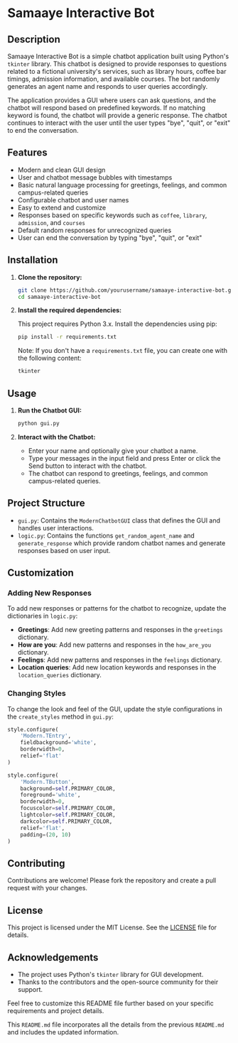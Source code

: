 # Samaaye Interactive Bot

## Description

Samaaye Interactive Bot is a simple chatbot application built using Python's `tkinter` library. This chatbot is designed to provide responses to questions related to a fictional university's services, such as library hours, coffee bar timings, admission information, and available courses. The bot randomly generates an agent name and responds to user queries accordingly.

The application provides a GUI where users can ask questions, and the chatbot will respond based on predefined keywords. If no matching keyword is found, the chatbot will provide a generic response. The chatbot continues to interact with the user until the user types "bye", "quit", or "exit" to end the conversation.

## Features

- Modern and clean GUI design
- User and chatbot message bubbles with timestamps
- Basic natural language processing for greetings, feelings, and common campus-related queries
- Configurable chatbot and user names
- Easy to extend and customize
- Responses based on specific keywords such as `coffee`, `library`, `admission`, and `courses`
- Default random responses for unrecognized queries
- User can end the conversation by typing "bye", "quit", or "exit"

## Installation

1. **Clone the repository:**

    ```sh
    git clone https://github.com/yourusername/samaaye-interactive-bot.git
    cd samaaye-interactive-bot
    ```

2. **Install the required dependencies:**

    This project requires Python 3.x. Install the dependencies using pip:

    ```sh
    pip install -r requirements.txt
    ```

    Note: If you don't have a `requirements.txt` file, you can create one with the following content:

    ```txt
    tkinter
    ```

## Usage

1. **Run the Chatbot GUI:**

    ```sh
    python gui.py
    ```

2. **Interact with the Chatbot:**

    - Enter your name and optionally give your chatbot a name.
    - Type your messages in the input field and press Enter or click the Send button to interact with the chatbot.
    - The chatbot can respond to greetings, feelings, and common campus-related queries.

## Project Structure

- `gui.py`: Contains the `ModernChatbotGUI` class that defines the GUI and handles user interactions.
- `logic.py`: Contains the functions `get_random_agent_name` and `generate_response` which provide random chatbot names and generate responses based on user input.

## Customization

### Adding New Responses

To add new responses or patterns for the chatbot to recognize, update the dictionaries in `logic.py`:

- **Greetings**: Add new greeting patterns and responses in the `greetings` dictionary.
- **How are you**: Add new patterns and responses in the `how_are_you` dictionary.
- **Feelings**: Add new patterns and responses in the `feelings` dictionary.
- **Location queries**: Add new location keywords and responses in the `location_queries` dictionary.

### Changing Styles

To change the look and feel of the GUI, update the style configurations in the `create_styles` method in `gui.py`:

```python
style.configure(
    'Modern.TEntry',
    fieldbackground='white',
    borderwidth=0,
    relief='flat'
)

style.configure(
    'Modern.TButton',
    background=self.PRIMARY_COLOR,
    foreground='white',
    borderwidth=0,
    focuscolor=self.PRIMARY_COLOR,
    lightcolor=self.PRIMARY_COLOR,
    darkcolor=self.PRIMARY_COLOR,
    relief='flat',
    padding=(20, 10)
)
```

## Contributing

Contributions are welcome! Please fork the repository and create a pull request with your changes.

## License

This project is licensed under the MIT License. See the [LICENSE](LICENSE) file for details.

## Acknowledgements

- The project uses Python's `tkinter` library for GUI development.
- Thanks to the contributors and the open-source community for their support.


Feel free to customize this README file further based on your specific requirements and project details.


This `README.md` file incorporates all the details from the previous `README.md` and includes the updated information.
